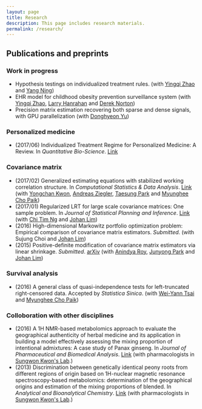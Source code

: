 ```yaml
---
layout: page
title: Research
description: This page includes research materials.
permalink: /research/
---
```



## Publications and preprints

### Work in progress 

* Hypothesis testings on individualized treatment rules. (with [Yingqi Zhao](https://www.fredhutch.org/en/labs/profiles/zhao-yingqi.html) and [Yang Ning](http://yangning.stat.cornell.edu/))
* EHR model for childhood obesity prevention surveillance system (with [Yingqi Zhao](https://www.fredhutch.org/en/labs/profiles/zhao-yingqi.html), [Larry Hanrahan](http://www.fammed.wisc.edu/directory/16844/) and [Derek Norton](https://www.biostat.wisc.edu/content/norton-derek))
* Precision matrix estimation recovering both sparse and dense signals, with GPU parallelization (with [Donghyeon Yu](https://sites.google.com/site/dhyeonyu/))

### Personalized medicine

* (2017/06) Individualized Treatment Regime for Personalized Medicine: A Review. In *Quantitative Bio-Science*. [Link](https://doi.org/10.22283/qbs.2017.36.1.7)

### Covariance matrix

* (2017/02) Generalized estimating equations with stabilized working correlation structure. In *Computational Statistics & Data Analysis*. [Link](https://doi.org/10.1016/j.csda.2016.08.016) (with [Yongchan Kwon](https://www.researchgate.net/profile/Yongchan_Kwon), [Andreas Ziegler](http://inflammation-at-interfaces.de/en/profile/members/members/andreas-ziegler), [Taesung Park](http://bibs.snu.ac.kr/) and [Myunghee Cho Paik](http://stat2.jnu.ac.kr/~mhcho/))
* (2017/01) Regularized LRT for large scale covariance matrices: One sample problem. In *Journal of Statistical Planning and Inference*. [Link](https://doi.org/10.1016/j.jspi.2016.06.006) (with [Chi Tim Ng](https://scholar.google.com.hk/citations?hl=zh-TW&user=91bnClD6VggC&view_op=list_works&sortby=pubdate) and [Johan Lim](https://stat.snu.ac.kr/johanlim/))
* (2016) High-dimensional Markowitz portfolio optimization problem: Empirical comparison of covariance matrix estimators. *Submitted*. (with Sujung Choi and [Johan Lim](https://stat.snu.ac.kr/johanlim/))
* (2015) Positive-definite modification of covariance matrix estimators via linear shrinkage. *Submitted*. [arXiv](http://arxiv.org/abs/1606.03814) (with [Anindya Roy](http://www.math.umbc.edu/~anindya/), [Junyong Park](http://www.math.umbc.edu/~junpark/) and [Johan Lim](https://stat.snu.ac.kr/johanlim/))

### Survival analysis

* (2016) A general class of quasi-independence tests for left-truncated right-censored data. Accepted by *Statistica Sinica*. (with [Wei-Yann Tsai](https://www.mailman.columbia.edu/people/our-faculty/wt5) and [Myunghee Cho Paik](http://stat2.jnu.ac.kr/~mhcho/))

### Colloboration with other disciplines

* (2016) A 1H NMR-based metabolomics approach to evaluate the geographical authenticity of herbal medicine and its application in building a model effectively assessing the mixing proportion of intentional admixtures: A case study of Panax ginseng. In *Journal of Pharmaceutical and Biomedical Analysis*. [Link](https://doi.org/10.1016/j.jpba.2016.02.028) (with pharmacologists in [Sungwon Kwon's Lab](http://www.snupharm.ac.kr/swkwon/intex.asp).)
* (2013) Discrimination between genetically identical peony roots from different regions of origin based on 1H-nuclear magnetic resonance spectroscopy-based metabolomics: determination of the geographical origins and estimation of the mixing proportions of blended. In *Analytical and Bioanalytical Chemistry*. [Link](https://doi.org/10.1007/s00216-013-7182-9) (with pharmacologists in [Sungwon Kwon's Lab](http://www.snupharm.ac.kr/swkwon/intex.asp).)
